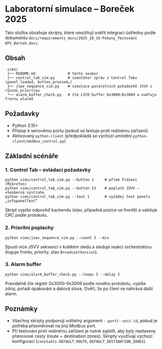 # Laboratorní simulace – Boreček 2025

Tato složka obsahuje skripty, které umožňují ověřit integraci ústředny podle dokumentu
`docs/requirements_docs/2025_10_16-Pokyny_Testování KPV_Bartek.docx`.

## Obsah

```
 sims/
 ├── README.md               # tento soubor
 ├── control_tab_sim.py      # simulátor zpráv z Control Tabu (panel_loaded, button_pressed…)
 ├── jswv_sequence_sim.py    # simulace paralelních požadavků JSVV s různou prioritou
 └── alarm_buffer_check.py   # čte LIFO buffer 0x3000–0x3009 a ověřuje frontu alarmů
```

## Požadavky
- Python 3.10+
- Přístup k seriovému portu (pokud se testuje proti reálnému zařízení)
- Aktivovaný `python-client` (předpokládá se výchozí umístění `python-client/modbus_control.py`)

## Základní scénáře

### 1. Control Tab – ovládací požadavky
```
python sims/control_tab_sim.py --button 1     # přímé hlášení (Mikrofon)
python sims/control_tab_sim.py --button 13    # poplach JSVV – všeobecná výstraha
python sims/control_tab_sim.py --text 1       # vyžádej text panelu „infopanelText“
```

Skript vypíše odpověď backendu (stav, případná pozice ve frontě) a validuje CRC podle protokolu.

### 2. Prioritní poplachy
```
python sims/jswv_sequence_sim.py --count 3 --mix
```

Spustí více JSVV sekvencí v krátkém sledu a sleduje reakci orchestrátoru (loguje frontu, priority,
stav `BroadcastSession`).

### 3. Alarm buffer
```
python sims/alarm_buffer_check.py --loops 5 --delay 2
```

Pravidelně čte registr 0x3000–0x3009 podle nového protokolu, vypíše zdroj, pořadí opakování a
datová slova. Ověří, že po čtení se nahrává další alarm.

## Poznámky
- Všechny skripty podporují volitelný argument `--port`/`--unit-id`, pokud je potřeba přesměrovat na jiný
  Modbus port.
- Při testování proti reálnému zařízení je nutné zajistit, aby byly nastaveny přenosové cesty
  (route + destination zones). Skripty využívají výchozí konfiguraci (`constants.DEFAULT_ROUTE`, `DEFAULT_DESTINATION_ZONES`).

